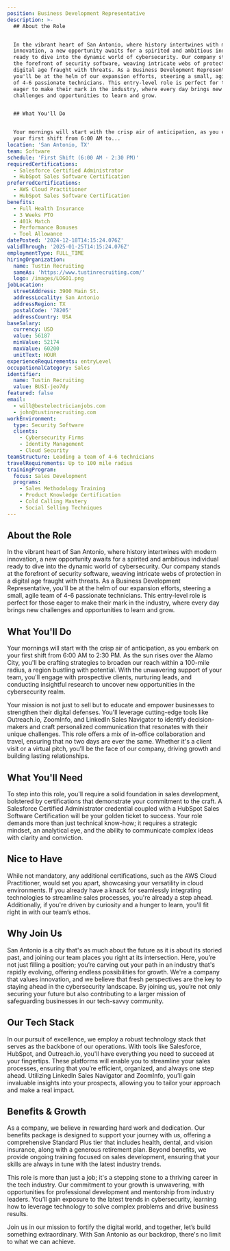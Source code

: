 ```yaml
---
position: Business Development Representative
description: >-
  ## About the Role


  In the vibrant heart of San Antonio, where history intertwines with modern
  innovation, a new opportunity awaits for a spirited and ambitious individual
  ready to dive into the dynamic world of cybersecurity. Our company stands at
  the forefront of security software, weaving intricate webs of protection in a
  digital age fraught with threats. As a Business Development Representative,
  you'll be at the helm of our expansion efforts, steering a small, agile team
  of 4-6 passionate technicians. This entry-level role is perfect for those
  eager to make their mark in the industry, where every day brings new
  challenges and opportunities to learn and grow.


  ## What You'll Do


  Your mornings will start with the crisp air of anticipation, as you embark on
  your first shift from 6:00 AM to...
location: 'San Antonio, TX'
team: Software
schedule: 'First Shift (6:00 AM - 2:30 PM)'
requiredCertifications:
  - Salesforce Certified Administrator
  - HubSpot Sales Software Certification
preferredCertifications:
  - AWS Cloud Practitioner
  - HubSpot Sales Software Certification
benefits:
  - Full Health Insurance
  - 3 Weeks PTO
  - 401k Match
  - Performance Bonuses
  - Tool Allowance
datePosted: '2024-12-18T14:15:24.076Z'
validThrough: '2025-01-25T14:15:24.076Z'
employmentType: FULL_TIME
hiringOrganization:
  name: Tustin Recruiting
  sameAs: 'https://www.tustinrecruiting.com/'
  logo: /images/LOGO1.png
jobLocation:
  streetAddress: 3900 Main St.
  addressLocality: San Antonio
  addressRegion: TX
  postalCode: '78205'
  addressCountry: USA
baseSalary:
  currency: USD
  value: 56187
  minValue: 52174
  maxValue: 60200
  unitText: HOUR
experienceRequirements: entryLevel
occupationalCategory: Sales
identifier:
  name: Tustin Recruiting
  value: BUSI-jeo7dy
featured: false
email:
  - will@bestelectricianjobs.com
  - john@tustinrecruiting.com
workEnvironment:
  type: Security Software
  clients:
    - Cybersecurity Firms
    - Identity Management
    - Cloud Security
teamStructure: Leading a team of 4-6 technicians
travelRequirements: Up to 100 mile radius
trainingProgram:
  focus: Sales Development
  programs:
    - Sales Methodology Training
    - Product Knowledge Certification
    - Cold Calling Mastery
    - Social Selling Techniques
---
```




## About the Role

In the vibrant heart of San Antonio, where history intertwines with modern innovation, a new opportunity awaits for a spirited and ambitious individual ready to dive into the dynamic world of cybersecurity. Our company stands at the forefront of security software, weaving intricate webs of protection in a digital age fraught with threats. As a Business Development Representative, you'll be at the helm of our expansion efforts, steering a small, agile team of 4-6 passionate technicians. This entry-level role is perfect for those eager to make their mark in the industry, where every day brings new challenges and opportunities to learn and grow.

## What You'll Do

Your mornings will start with the crisp air of anticipation, as you embark on your first shift from 6:00 AM to 2:30 PM. As the sun rises over the Alamo City, you'll be crafting strategies to broaden our reach within a 100-mile radius, a region bustling with potential. With the unwavering support of your team, you'll engage with prospective clients, nurturing leads, and conducting insightful research to uncover new opportunities in the cybersecurity realm.

Your mission is not just to sell but to educate and empower businesses to strengthen their digital defenses. You'll leverage cutting-edge tools like Outreach.io, ZoomInfo, and LinkedIn Sales Navigator to identify decision-makers and craft personalized communication that resonates with their unique challenges. This role offers a mix of in-office collaboration and travel, ensuring that no two days are ever the same. Whether it's a client visit or a virtual pitch, you’ll be the face of our company, driving growth and building lasting relationships.

## What You'll Need

To step into this role, you'll require a solid foundation in sales development, bolstered by certifications that demonstrate your commitment to the craft. A Salesforce Certified Administrator credential coupled with a HubSpot Sales Software Certification will be your golden ticket to success. Your role demands more than just technical know-how; it requires a strategic mindset, an analytical eye, and the ability to communicate complex ideas with clarity and conviction.

## Nice to Have

While not mandatory, any additional certifications, such as the AWS Cloud Practitioner, would set you apart, showcasing your versatility in cloud environments. If you already have a knack for seamlessly integrating technologies to streamline sales processes, you're already a step ahead. Additionally, if you're driven by curiosity and a hunger to learn, you'll fit right in with our team’s ethos.

## Why Join Us

San Antonio is a city that's as much about the future as it is about its storied past, and joining our team places you right at its intersection. Here, you’re not just filling a position; you’re carving out your path in an industry that's rapidly evolving, offering endless possibilities for growth. We're a company that values innovation, and we believe that fresh perspectives are the key to staying ahead in the cybersecurity landscape. By joining us, you’re not only securing your future but also contributing to a larger mission of safeguarding businesses in our tech-savvy community.

## Our Tech Stack

In our pursuit of excellence, we employ a robust technology stack that serves as the backbone of our operations. With tools like Salesforce, HubSpot, and Outreach.io, you'll have everything you need to succeed at your fingertips. These platforms will enable you to streamline your sales processes, ensuring that you’re efficient, organized, and always one step ahead. Utilizing LinkedIn Sales Navigator and ZoomInfo, you’ll gain invaluable insights into your prospects, allowing you to tailor your approach and make a real impact.

## Benefits & Growth

As a company, we believe in rewarding hard work and dedication. Our benefits package is designed to support your journey with us, offering a comprehensive Standard Plus tier that includes health, dental, and vision insurance, along with a generous retirement plan. Beyond benefits, we provide ongoing training focused on sales development, ensuring that your skills are always in tune with the latest industry trends. 

This role is more than just a job; it's a stepping stone to a thriving career in the tech industry. Our commitment to your growth is unwavering, with opportunities for professional development and mentorship from industry leaders. You’ll gain exposure to the latest trends in cybersecurity, learning how to leverage technology to solve complex problems and drive business results.

Join us in our mission to fortify the digital world, and together, let’s build something extraordinary. With San Antonio as our backdrop, there's no limit to what we can achieve.